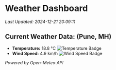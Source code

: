 
# Weather Dashboard

_Last Updated: 2024-12-21 20:09:11_

## Current Weather Data: (Pune, MH)
- **Temperature:** 18.8 °C ![Temperature Badge](https://img.shields.io/badge/Temperature-Low%20Temp-blue)
- **Wind Speed:** 4.9 km/h ![Wind Speed Badge](https://img.shields.io/badge/Wind%20Speed-Low%20Wind-blue)

*Powered by Open-Meteo API*
